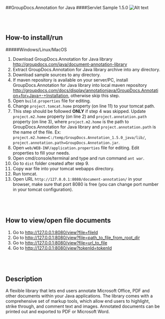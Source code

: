 ##GroupDocs.Annotation for Java
####Servlet Sample 1.5.0
![Alt text](https://media.licdn.com/media/p/7/005/059/258/39b2da3.png "Optional title")

<br/><br/>

How-to install/run
------

#####Windows/Linux/MacOS
1. Download GroupDocs.Annotation for Java library http://groupdocs.com/java/document-annotation-library
2. Extract GroupDocs.Annotation for Java library archive into any directory.
3. Download sample sources to any directory.
4. If maven repository is available on your server/PC, install GroupDocs.Annotation for Java library into local maven repository http://groupdocs.com/docs/display/annotationjava/GroupDocs.Annotation+for+Java+-+Installation, otherwise skip this step.
5. Open `build.properties` file for editing.
6. Change `project.tomcat.home` property (on line 11) to your tomcat path.
7. This step should be followed **ONLY** if step 4 was skipped. Update `project.m2.home` property (on line 2) and `project.annotation.path` property (on line 3), where `project.m2.home` is the path to GroupDocs.Annotation for Java library and `project.annotation.path` is the name of the file.
Ex: `project.m2.home=C:/temp/GroupDocs.Annotation_1.5.0_java/lib/`, `project.annotation.path=GroupDocs.Annotation.jar`.
8. Open `web/WEB-INF/application.properties` file for editing. Edit properties to fill your needs.
9. Open cmd/console/terminal and type and run command `ant war`.
10. Go to `dist` folder created after step 9.
11. Copy war file into your tomcat webapps directory.
12. Run tomcat.
13. Open URL `http://127.0.0.1:8080/document-annotation/` in your browser, make sure that port 8080 is free (you can change port number in your tomcat configuration).
<br/><br/><br/><br/>

How to view/open file documents
-------------------------------
1. Go to http://127.0.0.1:8080/view?file=fileId
2. Go to http://127.0.0.1:8080/view?file=path_to_file_from_root_dir
3. Go to http://127.0.0.1:8080/view?file=url_to_file
4. Go to http://127.0.0.1:8080/view?tokenId=tokenId
<br/><br/><br/><br/>

Description
---------------
A flexible library that lets end users annotate Microsoft Office, PDF and other documents within your Java applications. The library comes with a comprehensive set of markup tools, which allow end users to highlight, strike through, and comment text and images. Annotated documents can be printed out and exported to PDF or Microsoft Word.
